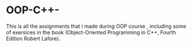 # OOP-C++-
This is all the assignments that i made during OOP course , including some of exersices in the book (Object-Oriented Programming in C++,  Fourth Edition  Robert Lafore).
